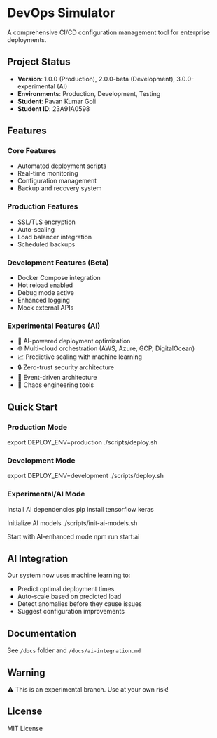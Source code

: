 # DevOps Simulator

A comprehensive CI/CD configuration management tool for enterprise deployments.

## Project Status
- **Version**: 1.0.0 (Production), 2.0.0-beta (Development), 3.0.0-experimental (AI)
- **Environments**: Production, Development, Testing
- **Student**: Pavan Kumar Goli
- **Student ID**: 23A91A0598

## Features

### Core Features
- Automated deployment scripts
- Real-time monitoring
- Configuration management
- Backup and recovery system

### Production Features
- SSL/TLS encryption
- Auto-scaling
- Load balancer integration
- Scheduled backups

### Development Features (Beta)
- Docker Compose integration
- Hot reload enabled
- Debug mode active
- Enhanced logging
- Mock external APIs

### Experimental Features (AI)
- 🤖 AI-powered deployment optimization
- 🌐 Multi-cloud orchestration (AWS, Azure, GCP, DigitalOcean)
- 📈 Predictive scaling with machine learning
- 🔒 Zero-trust security architecture
- 🌊 Event-driven architecture
- 🎯 Chaos engineering tools

## Quick Start

### Production Mode
export DEPLOY_ENV=production
./scripts/deploy.sh

### Development Mode
export DEPLOY_ENV=development
./scripts/deploy.sh

### Experimental/AI Mode
Install AI dependencies
pip install tensorflow keras

Initialize AI models
./scripts/init-ai-models.sh

Start with AI-enhanced mode
npm run start:ai

## AI Integration
Our system now uses machine learning to:
- Predict optimal deployment times
- Auto-scale based on predicted load
- Detect anomalies before they cause issues
- Suggest configuration improvements

## Documentation
See `/docs` folder and `/docs/ai-integration.md`

## Warning
⚠️ This is an experimental branch. Use at your own risk!

## License
MIT License

